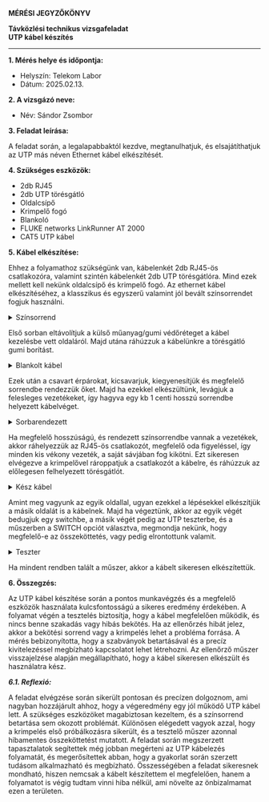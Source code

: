 **MÉRÉSI JEGYZŐKÖNYV**

**Távközlési technikus vizsgafeladat**  
**UTP kábel készítés**

---

**1. Mérés helye és időpontja:**  
- Helyszín: Telekom Labor
- Dátum: 2025.02.13.


**2. A vizsgázó neve:**  
- Név: Sándor Zsombor

**3. Feladat leírása:**

A feladat során, a legalapabbaktól kezdve, megtanulhatjuk, és elsajátíthatjuk az UTP más néven Ethernet kábel elkészítését.

**4. Szükséges eszközök:**  

- 2db RJ45
- 2db UTP törésgátló
- Oldalcsípő
- Krimpelő fogó
- Blankoló
- FLUKE networks LinkRunner AT 2000
- CAT5 UTP kábel

**5. Kábel elkészítése:**

Ehhez a folyamathoz szükségünk van, kábelenkét 2db RJ45-ös csatlakozóra, valamint szintén kábelenkét 2db UTP törésgátlóra. Mind ezek mellett kell nekünk oldalcsípő és krimpelő fogó. Az ethernet kábel elkészítéséhez, a klasszikus és egyszerű valamint jól bevált színsorrendet fogjuk használni.

<details>
    <summary>Színsorrend</summary>
    <img src="https://github.com/user-attachments/assets/216409ef-4bb6-476a-b89a-dd5b416ae270" width="360" height="640">
</details>

Első sorban eltávolítjuk a külső műanyag/gumi védőréteget a kábel kezelésbe vett oldaláról. Majd utána ráhúzzuk a kábelünkre a törésgátló gumi borítást.

<details>
    <summary>Blankolt kábel</summary>
    <img src="https://github.com/user-attachments/assets/cbaa954a-17e6-4e7c-b5ae-bec148b9ac7f" width="360" height="640">
</details>

Ezek után a csavart érpárokat, kicsavarjuk, kiegyenesítjük és megfelelő sorrendbe rendezzük őket. Majd ha ezekkel elkészültünk, levágjuk a felesleges vezetékeket, így hagyva egy kb 1 centi hosszú sorrendbe helyezett kábelvéget.

<details>
    <summary>Sorbarendezett</summary>
    <img src="https://github.com/user-attachments/assets/a9ffc243-60ba-4d70-aa1d-0a2de4e70f36" width="360" height="640">
</details>

Ha megfelelő hosszúságú, és rendezett színsorrendbe vannak a vezetékek, akkor ráhelyezzük az RJ45-ös csatlakozót, megfelelő oda figyeléssel, így minden kis vékony vezeték, a saját sávjában fog kikötni. Ezt sikeresen elvégezve a krimpelővel rároppatjuk a csatlakozót a kábelre, és ráhúzzuk az előlegesen felhelyezett törésgátlót.

<details>
    <summary>Kész kábel</summary>
    <img src="https://github.com/user-attachments/assets/09211634-135a-459d-affc-dcbd2ac05fcd" width="360" height="640">
</details>

Amint meg vagyunk az egyik oldallal, ugyan ezekkel a lépésekkel elkészítjük a másik oldalát is a kábelnek. Majd ha végeztünk, akkor az egyik végét bedugjuk egy switchbe, a másik végét pedig az UTP teszterbe, és a műszerben a SWITCH opciót választva, megmondja nekünk, hogy megfelelő-e az összeköttetés, vagy pedig elrontottunk valamit.

<details>
    <summary>Teszter</summary>
    <img src="https://github.com/user-attachments/assets/64f4eb76-f813-4ffa-b879-cd81746be134" width="360" height="640">
</details>

Ha mindent rendben talált a műszer, akkor a kábelt sikeresen elkészítettük.

**6. Összegzés:**

Az UTP kábel készítése során a pontos munkavégzés és a megfelelő eszközök használata kulcsfontosságú a sikeres eredmény érdekében. A folyamat végén a tesztelés biztosítja, hogy a kábel megfelelően működik, és nincs benne szakadás vagy hibás bekötés. Ha az ellenőrzés hibát jelez, akkor a bekötési sorrend vagy a krimpelés lehet a probléma forrása. A mérés bebizonyította, hogy a szabványok betartásával és a precíz kivitelezéssel megbízható kapcsolatot lehet létrehozni. Az ellenőrző műszer visszajelzése alapján megállapítható, hogy a kábel sikeresen elkészült és használatra kész.

***6.1. Reflexió:***

A feladat elvégzése során sikerült pontosan és precízen dolgoznom, ami nagyban hozzájárult ahhoz, hogy a végeredmény egy jól működő UTP kábel lett. A szükséges eszközöket magabiztosan kezeltem, és a színsorrend betartása sem okozott problémát. Különösen elégedett vagyok azzal, hogy a krimpelés első próbálkozásra sikerült, és a tesztelő műszer azonnal hibamentes összeköttetést mutatott. A feladat során megszerzett tapasztalatok segítettek még jobban megérteni az UTP kábelezés folyamatát, és megerősítettek abban, hogy a gyakorlat során szerzett tudásom alkalmazható és megbízható. Összességében a feladat sikeresnek mondható, hiszen nemcsak a kábelt készítettem el megfelelően, hanem a folyamatot is végig tudtam vinni hiba nélkül, ami növelte az önbizalmamat ezen a területen.
